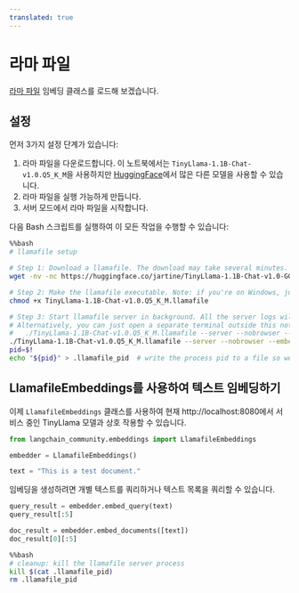 ```yaml
---
translated: true
---
```


# 라마 파일

[라마 파일](https://github.com/Mozilla-Ocho/llamafile) 임베딩 클래스를 로드해 보겠습니다.

## 설정

먼저 3가지 설정 단계가 있습니다:

1. 라마 파일을 다운로드합니다. 이 노트북에서는 `TinyLlama-1.1B-Chat-v1.0.Q5_K_M`을 사용하지만 [HuggingFace](https://huggingface.co/models?other=llamafile)에서 많은 다른 모델을 사용할 수 있습니다.
2. 라마 파일을 실행 가능하게 만듭니다.
3. 서버 모드에서 라마 파일을 시작합니다.

다음 Bash 스크립트를 실행하여 이 모든 작업을 수행할 수 있습니다:

```bash
%%bash
# llamafile setup

# Step 1: Download a llamafile. The download may take several minutes.
wget -nv -nc https://huggingface.co/jartine/TinyLlama-1.1B-Chat-v1.0-GGUF/resolve/main/TinyLlama-1.1B-Chat-v1.0.Q5_K_M.llamafile

# Step 2: Make the llamafile executable. Note: if you're on Windows, just append '.exe' to the filename.
chmod +x TinyLlama-1.1B-Chat-v1.0.Q5_K_M.llamafile

# Step 3: Start llamafile server in background. All the server logs will be written to 'tinyllama.log'.
# Alternatively, you can just open a separate terminal outside this notebook and run:
#   ./TinyLlama-1.1B-Chat-v1.0.Q5_K_M.llamafile --server --nobrowser --embedding
./TinyLlama-1.1B-Chat-v1.0.Q5_K_M.llamafile --server --nobrowser --embedding > tinyllama.log 2>&1 &
pid=$!
echo "${pid}" > .llamafile_pid  # write the process pid to a file so we can terminate the server later
```

## LlamafileEmbeddings를 사용하여 텍스트 임베딩하기

이제 `LlamafileEmbeddings` 클래스를 사용하여 현재 http://localhost:8080에서 서비스 중인 TinyLlama 모델과 상호 작용할 수 있습니다.

```python
from langchain_community.embeddings import LlamafileEmbeddings
```

```python
embedder = LlamafileEmbeddings()
```

```python
text = "This is a test document."
```

임베딩을 생성하려면 개별 텍스트를 쿼리하거나 텍스트 목록을 쿼리할 수 있습니다.

```python
query_result = embedder.embed_query(text)
query_result[:5]
```

```python
doc_result = embedder.embed_documents([text])
doc_result[0][:5]
```

```bash
%%bash
# cleanup: kill the llamafile server process
kill $(cat .llamafile_pid)
rm .llamafile_pid
```
